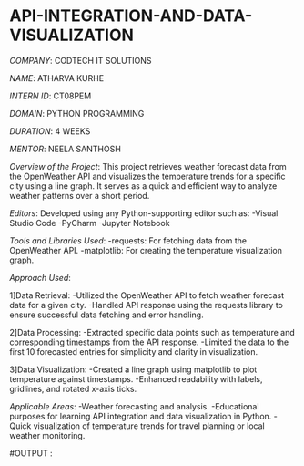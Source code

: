 # API-INTEGRATION-AND-DATA-VISUALIZATION

*COMPANY*: CODTECH IT SOLUTIONS

*NAME*: ATHARVA KURHE

*INTERN ID*: CT08PEM

*DOMAIN*: PYTHON PROGRAMMING

*DURATION*: 4 WEEKS

*MENTOR*: NEELA SANTHOSH

*Overview of the Project*: This project retrieves weather forecast data from the OpenWeather API and visualizes the temperature trends for a specific city using a line graph. It serves as a quick and efficient way to analyze weather patterns over a short period.

*Editors*:
  Developed using any Python-supporting editor such as:
  -Visual Studio Code
  -PyCharm
  -Jupyter Notebook

*Tools and Libraries Used*:
  -requests: For fetching data from the OpenWeather API.
  -matplotlib: For creating the temperature visualization graph.

*Approach Used*:

  1]Data Retrieval:
  -Utilized the OpenWeather API to fetch weather forecast data for a given city.
  -Handled API response using the requests library to ensure successful data fetching and error handling.
  
  2]Data Processing:
  -Extracted specific data points such as temperature and corresponding timestamps from the API response.
  -Limited the data to the first 10 forecasted entries for simplicity and clarity in visualization.
  
  3]Data Visualization:
  -Created a line graph using matplotlib to plot temperature against timestamps.
  -Enhanced readability with labels, gridlines, and rotated x-axis ticks.
  
  *Applicable Areas*:
  -Weather forecasting and analysis.
  -Educational purposes for learning API integration and data visualization in Python.
  -Quick visualization of temperature trends for travel planning or local weather monitoring.

#OUTPUT :









